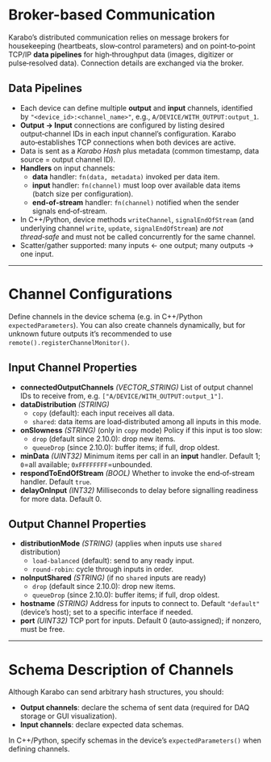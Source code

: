 # Broker-based Communication

Karabo’s distributed communication relies on message brokers for housekeeping
(heartbeats, slow‑control parameters) and on point‑to‑point TCP/IP
**data pipelines** for high‑throughput data (images, digitizer or
pulse‑resolved data). Connection details are exchanged via the broker.

## Data Pipelines

- Each device can define multiple **output** and **input** channels,
  identified by `"<device_id>:<channel_name>"`,
  e.g., `A/DEVICE/WITH_OUTPUT:output_1`.
- **Output → Input** connections are configured by listing desired
  output‑channel IDs in each input channel’s configuration. Karabo
  auto‑establishes TCP connections when both devices are active.
- Data is sent as a *Karabo Hash* plus metadata (common timestamp,
  data source = output channel ID).
- **Handlers** on input channels:
  - **data** handler: `fn(data, metadata)` invoked per data item.
  - **input** handler: `fn(channel)` must loop over available data items
    (batch size per configuration).
  - **end-of-stream** handler: `fn(channel)` notified when the sender
    signals end‑of‑stream.
- In C++/Python, device methods `writeChannel`, `signalEndOfStream`
  (and underlying channel `write`, `update`, `signalEndOfStream`) are
  *not thread‑safe* and must not be called concurrently for the same channel.
- Scatter/gather supported: many inputs ← one output; many outputs → one input.

---

# Channel Configurations

Define channels in the device schema (e.g. in C++/Python `expectedParameters`).
You can also create channels dynamically, but for unknown future outputs it’s
recommended to use `remote().registerChannelMonitor()`.

## Input Channel Properties

- **connectedOutputChannels** *(VECTOR_STRING)*
  List of output channel IDs to receive from, e.g.
  `["A/DEVICE/WITH_OUTPUT:output_1"]`.
- **dataDistribution** *(STRING)*
  - `copy` (default): each input receives all data.
  - `shared`: data items are load‑distributed among all inputs in this mode.
- **onSlowness** *(STRING)* (only in `copy` mode)
  Policy if this input is too slow:
  - `drop` (default since 2.10.0): drop new items.
  - `queueDrop` (since 2.10.0): buffer items; if full, drop oldest.
- **minData** *(UINT32)*
  Minimum items per call in an **input** handler.
  Default 1; `0`=all available; `0xFFFFFFFF`=unbounded.
- **respondToEndOfStream** *(BOOL)*
  Whether to invoke the end‑of‑stream handler. Default `true`.
- **delayOnInput** *(INT32)*
  Milliseconds to delay before signalling readiness for more data. Default 0.

## Output Channel Properties

- **distributionMode** *(STRING)*
  (applies when inputs use `shared` distribution)
  - `load-balanced` (default): send to any ready input.
  - `round-robin`: cycle through inputs in order.
- **noInputShared** *(STRING)*
  (if no `shared` inputs are ready)
  - `drop` (default since 2.10.0): drop new items.
  - `queueDrop` (since 2.10.0): buffer items; if full, drop oldest.
- **hostname** *(STRING)*
  Address for inputs to connect to.
  Default `"default"` (device’s host); set to a specific interface if needed.
- **port** *(UINT32)*
  TCP port for inputs. Default 0 (auto‑assigned); if nonzero, must be free.

---

# Schema Description of Channels

Although Karabo can send arbitrary hash structures, you should:

- **Output channels**: declare the schema of sent data
  (required for DAQ storage or GUI visualization).
- **Input channels**: declare expected data schemas.

In C++/Python, specify schemas in the device’s `expectedParameters()`
when defining channels.

